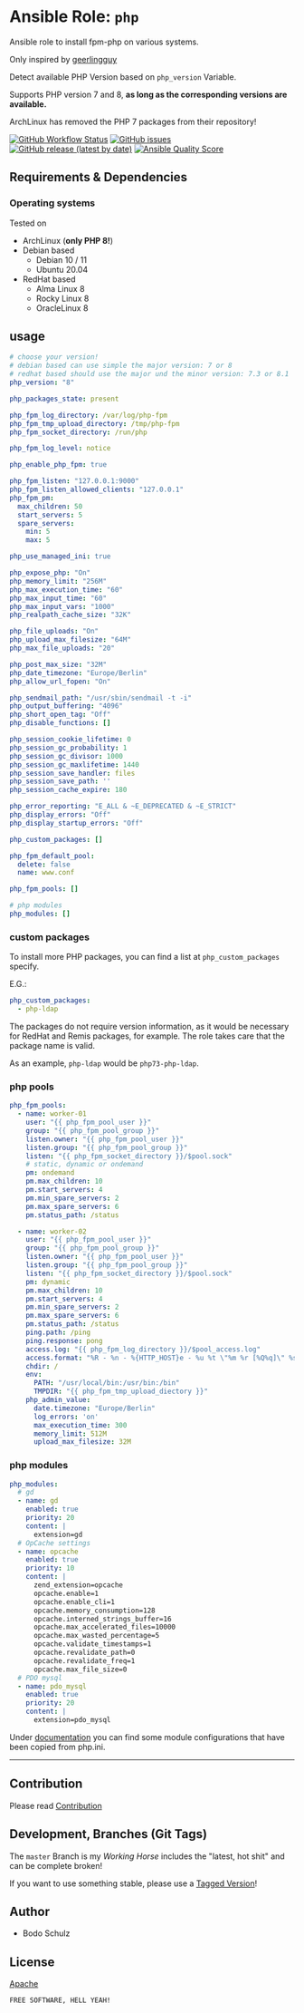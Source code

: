 
# Ansible Role:  `php`

Ansible role to install fpm-php on various systems.

Only inspired by [geerlingguy](https://github.com/geerlingguy/ansible-role-php)

Detect available PHP Version based on `php_version` Variable.

Supports PHP version 7 and 8, **as long as the corresponding versions are available.**

ArchLinux has removed the PHP 7 packages from their repository!

[![GitHub Workflow Status](https://img.shields.io/github/actions/workflow/status/bodsch/ansible-php/main.yml?branch=main)][ci]
[![GitHub issues](https://img.shields.io/github/issues/bodsch/ansible-php)][issues]
[![GitHub release (latest by date)](https://img.shields.io/github/v/release/bodsch/ansible-php)][releases]
[![Ansible Quality Score](https://img.shields.io/ansible/quality/50067?label=role%20quality)][quality]

[ci]: https://github.com/bodsch/ansible-php/actions
[issues]: https://github.com/bodsch/ansible-php/issues?q=is%3Aopen+is%3Aissue
[releases]: https://github.com/bodsch/ansible-php/releases
[quality]: https://galaxy.ansible.com/bodsch/php

## Requirements & Dependencies

### Operating systems

Tested on

* ArchLinux (**only PHP 8!**)
* Debian based
    - Debian 10 / 11
    - Ubuntu 20.04
* RedHat based
    - Alma Linux 8
    - Rocky Linux 8
    - OracleLinux 8

## usage

```yaml
# choose your version!
# debian based can use simple the major version: 7 or 8
# redhat based should use the major und the minor version: 7.3 or 8.1
php_version: "8"

php_packages_state: present

php_fpm_log_directory: /var/log/php-fpm
php_fpm_tmp_upload_directory: /tmp/php-fpm
php_fpm_socket_directory: /run/php

php_fpm_log_level: notice

php_enable_php_fpm: true

php_fpm_listen: "127.0.0.1:9000"
php_fpm_listen_allowed_clients: "127.0.0.1"
php_fpm_pm:
  max_children: 50
  start_servers: 5
  spare_servers:
    min: 5
    max: 5

php_use_managed_ini: true

php_expose_php: "On"
php_memory_limit: "256M"
php_max_execution_time: "60"
php_max_input_time: "60"
php_max_input_vars: "1000"
php_realpath_cache_size: "32K"

php_file_uploads: "On"
php_upload_max_filesize: "64M"
php_max_file_uploads: "20"

php_post_max_size: "32M"
php_date_timezone: "Europe/Berlin"
php_allow_url_fopen: "On"

php_sendmail_path: "/usr/sbin/sendmail -t -i"
php_output_buffering: "4096"
php_short_open_tag: "Off"
php_disable_functions: []

php_session_cookie_lifetime: 0
php_session_gc_probability: 1
php_session_gc_divisor: 1000
php_session_gc_maxlifetime: 1440
php_session_save_handler: files
php_session_save_path: ''
php_session_cache_expire: 180

php_error_reporting: "E_ALL & ~E_DEPRECATED & ~E_STRICT"
php_display_errors: "Off"
php_display_startup_errors: "Off"

php_custom_packages: []

php_fpm_default_pool:
  delete: false
  name: www.conf

php_fpm_pools: []

# php modules
php_modules: []
```

### custom packages

To install more PHP packages, you can find a list at `php_custom_packages` specify.

E.G.:

```yaml
php_custom_packages:
  - php-ldap
```

The packages do not require version information, as it would be necessary for RedHat and Remis packages,
for example. The role takes care that the package name is valid.

As an example, `php-ldap` would be `php73-php-ldap`.


### php pools

```yaml
php_fpm_pools:
  - name: worker-01
    user: "{{ php_fpm_pool_user }}"
    group: "{{ php_fpm_pool_group }}"
    listen.owner: "{{ php_fpm_pool_user }}"
    listen.group: "{{ php_fpm_pool_group }}"
    listen: "{{ php_fpm_socket_directory }}/$pool.sock"
    # static, dynamic or ondemand
    pm: ondemand
    pm.max_children: 10
    pm.start_servers: 4
    pm.min_spare_servers: 2
    pm.max_spare_servers: 6
    pm.status_path: /status

  - name: worker-02
    user: "{{ php_fpm_pool_user }}"
    group: "{{ php_fpm_pool_group }}"
    listen.owner: "{{ php_fpm_pool_user }}"
    listen.group: "{{ php_fpm_pool_group }}"
    listen: "{{ php_fpm_socket_directory }}/$pool.sock"
    pm: dynamic
    pm.max_children: 10
    pm.start_servers: 4
    pm.min_spare_servers: 2
    pm.max_spare_servers: 6
    pm.status_path: /status
    ping.path: /ping
    ping.response: pong
    access.log: "{{ php_fpm_log_directory }}/$pool_access.log"
    access.format: "%R - %n - %{HTTP_HOST}e - %u %t \"%m %r [%Q%q]\" %s %f %{mili}d %{kilo}M %C%%"
    chdir: /
    env:
      PATH: "/usr/local/bin:/usr/bin:/bin"
      TMPDIR: "{{ php_fpm_tmp_upload_diectory }}"
    php_admin_value:
      date.timezone: "Europe/Berlin"
      log_errors: 'on'
      max_execution_time: 300
      memory_limit: 512M
      upload_max_filesize: 32M
```

### php modules

```yaml
php_modules:
  # gd
  - name: gd
    enabled: true
    priority: 20
    content: |
      extension=gd
  # OpCache settings
  - name: opcache
    enabled: true
    priority: 10
    content: |
      zend_extension=opcache
      opcache.enable=1
      opcache.enable_cli=1
      opcache.memory_consumption=128
      opcache.interned_strings_buffer=16
      opcache.max_accelerated_files=10000
      opcache.max_wasted_percentage=5
      opcache.validate_timestamps=1
      opcache.revalidate_path=0
      opcache.revalidate_freq=1
      opcache.max_file_size=0
  # PDO mysql
  - name: pdo_mysql
    enabled: true
    priority: 20
    content: |
      extension=pdo_mysql
```

Under [documentation](documentation) you can find some module configurations that have been copied from php.ini.

---

## Contribution

Please read [Contribution](CONTRIBUTING.md)

## Development,  Branches (Git Tags)

The `master` Branch is my *Working Horse* includes the "latest, hot shit" and can be complete broken!

If you want to use something stable, please use a [Tagged Version](https://github.com/bodsch/ansible-php/tags)!


## Author

- Bodo Schulz

## License

[Apache](LICENSE)

`FREE SOFTWARE, HELL YEAH!`
